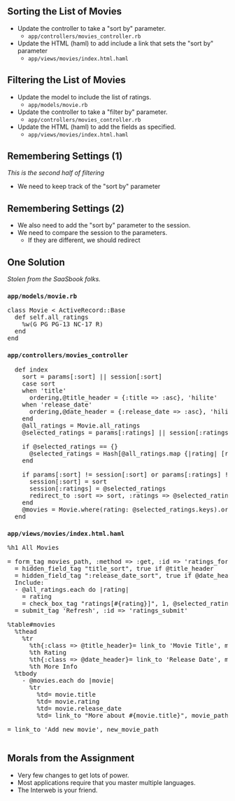 Sorting the List of Movies
--------------------------

* Update the controller to take a "sort by" parameter.
    * `app/controllers/movies_controller.rb`
* Update the HTML (haml) to add include a link that sets
  the "sort by" parameter
    * `app/views/movies/index.html.haml`

Filtering the List of Movies
----------------------------

* Update the model to include the list of ratings.
    * `app/models/movie.rb`
* Update the controller to take a "filter by" parameter.
    * `app/controllers/movies_controller.rb`
* Update the HTML (haml) to add the fields as specified.
    * `app/views/movies/index.html.haml`

Remembering Settings (1)
------------------------

_This is the second half of filtering_

* We need to keep track of the "sort by" parameter

Remembering Settings (2)
-----------------------

* We also need to add the "sort by" parameter to the session.
* We need to compare the session to the parameters.
    * If they are different, we should redirect

One Solution
------------

_Stolen from the SaaSbook folks._

### `app/models/movie.rb`

<pre>
class Movie < ActiveRecord::Base
  def self.all_ratings
    %w(G PG PG-13 NC-17 R)
  end
end
</pre>

### `app/controllers/movies_controller`

<pre>
  def index
    sort = params[:sort] || session[:sort]
    case sort
    when 'title'
      ordering,@title_header = {:title => :asc}, 'hilite'
    when 'release_date'
      ordering,@date_header = {:release_date => :asc}, 'hilite'
    end
    @all_ratings = Movie.all_ratings
    @selected_ratings = params[:ratings] || session[:ratings] || {}
    
    if @selected_ratings == {}
      @selected_ratings = Hash[@all_ratings.map {|rating| [rating, rating]}]
    end
    
    if params[:sort] != session[:sort] or params[:ratings] != session[:ratings]
      session[:sort] = sort
      session[:ratings] = @selected_ratings
      redirect_to :sort => sort, :ratings => @selected_ratings and return
    end
    @movies = Movie.where(rating: @selected_ratings.keys).order(ordering)
  end
</pre>

### `app/views/movies/index.html.haml`

<pre>
%h1 All Movies

= form_tag movies_path, :method => :get, :id => 'ratings_form' do
  = hidden_field_tag "title_sort", true if @title_header
  = hidden_field_tag ":release_date_sort", true if @date_header
  Include: 
  - @all_ratings.each do |rating|
    = rating
    = check_box_tag "ratings[#{rating}]", 1, @selected_ratings.include?(rating), :id => "ratings_#{rating}"
  = submit_tag 'Refresh', :id => 'ratings_submit'

%table#movies
  %thead
    %tr
      %th{:class => @title_header}= link_to 'Movie Title', movies_path(:sort => 'title', :ratings => @selected_ratings), :id => 'title_header'
      %th Rating
      %th{:class => @date_header}= link_to 'Release Date', movies_path(:sort => 'release_date', :ratings => @selected_ratings), :id => 'release_date_header'
      %th More Info
  %tbody
    - @movies.each do |movie|
      %tr
        %td= movie.title 
        %td= movie.rating
        %td= movie.release_date
        %td= link_to "More about #{movie.title}", movie_path(movie)

= link_to 'Add new movie', new_movie_path

</pre>

Morals from the Assignment
--------------------------

* Very few changes to get lots of power.
* Most applications require that you master multiple languages.
* The Interweb is your friend.
